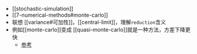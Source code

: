 - [[stochastic-simulation]]
- [[7-numerical-methods#monte-carlo]]
- 联想 [[variance#可加性]]，[[central-limit]]，理解`reduction`含义
- 例如[[monte-carlo]]变成 [[quasi-monte-carlo]]就是一种方法，方差下降更快
  - [参考](https://en.wikipedia.org/wiki/Quasi-Monte_Carlo_method)